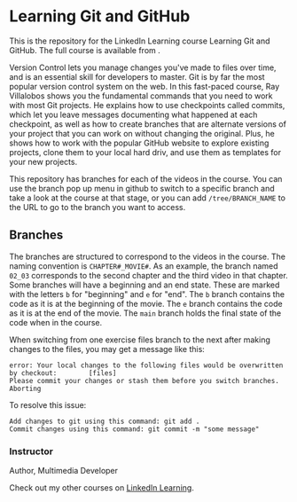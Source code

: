 # Learning Git and GitHub
This is the repository for the LinkedIn Learning course Learning Git and GitHub. The full course is available from .

Version Control lets you manage changes you've made to files over time, and is an essential skill for developers to master. Git is by far the most popular version control system on the web. In this fast-paced course, Ray Villalobos shows you the fundamental commands that you need to work with most Git projects. He explains how to use checkpoints called commits, which let you leave messages documenting what happened at each checkpoint, as well as how to create branches that are alternate versions of your project that you can work on without changing the original. Plus, he shows how to work with the popular GitHub website to explore existing projects, clone them to your local hard driv, and use them as templates for your new projects.

This repository has branches for each of the videos in the course. You can use the branch pop up menu in github to switch to a specific branch and take a look at the course at that stage, or you can add `/tree/BRANCH_NAME` to the URL to go to the branch you want to access.

## Branches
The branches are structured to correspond to the videos in the course. The naming convention is `CHAPTER#_MOVIE#`. As an example, the branch named `02_03` corresponds to the second chapter and the third video in that chapter. 
Some branches will have    a beginning and an end state. These are marked with the letters `b` for "beginning" and `e` for "end". The `b` branch contains the code as it is at the beginning of the movie. The `e` branch contains the code as it is at the end of the movie. The `main` branch holds the final state of the code when in the course.

When switching from one exercise files branch to the next after making changes to the files, you may get a message like this:

    error: Your local changes to the following files would be overwritten by checkout:        [files]
    Please commit your changes or stash them before you switch branches.
    Aborting

To resolve this issue:
	
    Add changes to git using this command: git add .
	Commit changes using this command: git commit -m "some message"

### Instructor

                            
Author, Multimedia Developer

                            

Check out my other courses on [LinkedIn Learning](https://www.linkedin.com/learning/instructors/ray-villalobos).

[lil-course-url]: https://www.linkedin.com/learning/learning-git-and-github-14213624
[lil-thumbnail-url]: https://cdn.lynda.com/course/2421501/2421501-1629911102468-16x9.jpg
